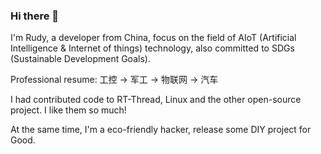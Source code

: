 ### Hi there 👋

<!--
**luhuadong/luhuadong** is a ✨ _special_ ✨ repository because its `README.md` (this file) appears on your GitHub profile.

Here are some ideas to get you started:

- 🔭 I’m currently working on ...
- 🌱 I’m currently learning ...
- 👯 I’m looking to collaborate on ...
- 🤔 I’m looking for help with ...
- 💬 Ask me about ...
- 📫 How to reach me: ...
- 😄 Pronouns: ...
- ⚡ Fun fact: ...
-->

I'm Rudy, a developer from China, focus on the field of AIoT (Artificial Intelligence & Internet of things) technology, also committed to SDGs (Sustainable Development Goals).

Professional resume: 工控 -> 军工 -> 物联网 -> 汽车

I had contributed code to RT-Thread, Linux and the other open-source project. I like them so much!

At the same time, I'm a eco-friendly hacker, release some DIY project for Good.
